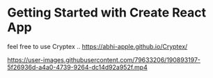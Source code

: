 # Getting Started with Create React App

feel free to use 
Cryptex .. https://abhi-apple.github.io/Cryptex/





https://user-images.githubusercontent.com/79633206/190893197-5f26936d-a4a0-4739-9264-dc14d92a952f.mp4

